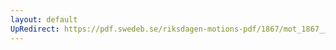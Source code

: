 ```yaml
---
layout: default
UpRedirect: https://pdf.swedeb.se/riksdagen-motions-pdf/1867/mot_1867__ak__00034.pdf
---
```

